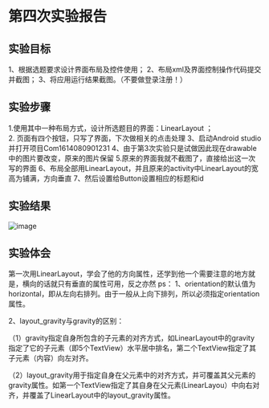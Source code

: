 # 第四次实验报告
## 实验目标
1、根据选题要求设计界面布局及控件使用；
2、布局xml及界面控制操作代码提交并截图；
3、将应用运行结果截图。（不要做登录注册！）
## 实验步骤
1.使用其中一种布局方式，设计所选题目的界面：LinearLayout ；  
2. 页面有四个按钮，只写了界面，下次做相关的点击处理
3、启动Android studio并打开项目Com1614080901231
4、由于第3次实验只是试做因此现在drawable中的图片要改变，原来的图片保留
5.原来的界面我就不截图了，直接给出这一次写的界面
6、布局全部用LinearLayout，并且原来的activity中LinearLayout的宽高为铺满，方向垂直
7、然后设置给Button设置相应的标题和id
## 实验结果
![image](https://github.com/BACodeLab/android-labs-2018/blob/master/com1614080901231/3.png)
## 实验体会
第一次用LinearLayout，学会了他的方向属性，还学到他一个需要注意的地方就是，横向的话就只有垂直的属性可用，反之亦然
ps：
1、orientation的默认值为horizontal，即从左向右排列。由于一般从上向下排列，所以必须指定orientation属性。

2、layout_gravity与gravity的区别：

（1）gravity指定自身所包含的子元素的对齐方式，如LinearLayout中的gravity指定了它的子元素（即5个TextView）水平居中排名，第二个TextView指定了其子元素（内容）向左对齐。

（2）layout_gravity用于指定自身在父元素中的对齐方式，并可覆盖其父元素的gravity属性。如第一个TextView指定了其自身在父元素(LinearLayou）中向右对齐，并覆盖了LinearLayout中的layout_gravity属性。
